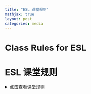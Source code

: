 ```yaml
---
title: "ESL 课堂规则"
mathjax: true
layout: post
categories: media
---
```



# Class Rules for ESL  
# ESL 课堂规则  

<details>  
<summary>点击查看课堂规则</summary>  
<div markdown="1">  

## 0. No Electronics Allowed  
## 禁止携带电子设备  

- **No Devices in Class:** iPads, laptops, and other electronic devices are not allowed during ESL class.  
  **禁止使用设备：** ESL 课堂禁止使用 iPad、笔记本电脑等任何电子设备。<br>  

- **Turn In at the Start:** If you bring a device, please place it on the teacher's desk at the beginning of class and retrieve it after class ends.  
  **上课前上交设备：** 如携带设备，请在上课前放在老师桌上，下课后自行领取。<br>  

## 1. Be Prepared  
## 一、课前准备  

- **Come Prepared:** Always come to class with all necessary materials, including:  
  **按时准备：** 上课前请带好所有学习用品，包括：<br>  
  - At least two pens (one for writing, one red for corrections)  
    至少两支笔（一支用于书写，一支红笔用于订正）<br>  
  - ESL textbook and practice notebook  
    ESL 教材和练习本<br>  
  - Any printouts given by the teacher  
    老师发放的所有打印资料<br>  
  - A grammar book and the *English in Use* grammar book (for ESL Speaking class)  
    一本语法书和《English in Use》语法练习书（ESL 口语课专用）<br>  

- **Stay in Class:** You cannot leave to fetch forgotten items like pens, books, or homework during class time.  
  **不离开教室：** 上课期间不得因忘带笔、本或作业等物品而离开教室。<br>  

## 2. Punctuality  
## 二、准时到课  

- **Arrive on Time:** Be on time for the start of the class.  
  **准时到达：** 课前务必准时进入教室，按时开始上课。<br>  

- **Finish on Time:** Be ready to finish the class as scheduled.  
  **按时结束：** 上课结束时请准时完成课程内容，准备离开教室。<br>  

## 3. Classroom Behavior  
## 三、课堂纪律  

- **No Distractions:** No talking, playing, or doing unrelated work during class.  
  **禁止干扰：** 上课期间不得聊天、玩耍或做与课堂无关的事情。<br>  

- **Focus on Class:** Only class-related work and discussion are allowed.  
  **专注学习：** 仅可进行与课程相关的学习和讨论。<br>  

- **Enforcement:** If you are found breaking the rules (such as talking excessively, disturbing others, or not working) more than three times in one class:  
  **违规处理：** 若在一节课中三次以上违反课堂纪律（如频繁讲话、打扰他人、不专心）：<br>  

  - **Warnings:** The first two occurrences will result in verbal warnings.  
    **前两次：** 将给予口头警告。<br>  

  - **Reflective Board:** On the third occurrence, you must write your name on the reflective board.  
    **第三次：** 需在反思板上签名。<br>  

## 4. Classroom Maintenance  
## 四、教室卫生  

- **Keep It Clean:** Keep the classroom clean and do not leave trash in the drawer.  
  **保持整洁：** 请保持教室清洁，不要将垃圾留在抽屉中。<br>  

## 5. Accountability  
## 五、责任制度  

- **Breaking any of the following rules will result in signing your name on the reflective board:**  
  **违反以下任意规则需在反思板上签名：**<br>  

  1. Being late to class  
     上课迟到<br>  
  2. Leaving the classroom during class time (each time = one signature)  
     上课期间离开教室（每次离开签一次名）<br>  
  3. Forgetting to bring required materials such as pens, books, or grammar books  
     忘记带必需物品（如笔、本子、语法书）<br>  

- **Missing homework results in immediate detention.**  
  **未完成作业将直接受到午间留堂惩戒。**<br>  

- **Three signatures in a month = detention.**  
  **每月累计三次签名将被午间留堂惩戒。**<br>  

- **Monthly Refresh:** The board is refreshed monthly. If you have fewer than three signatures by the end of the month, you will only lose class participation points, but you will not receive detention.  
  **每月更新：** 反思板每月清零，若当月签名次数少于三次，仅会扣除课堂参与分，不会被留堂。<br>  

</div>  
</details>  

